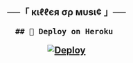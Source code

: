 <h2 align="center">
    ──「 кιℓℓєя σρ мυѕι¢ 」──

    ## 🚀 Deploy on Heroku 
[![Deploy](https://www.herokucdn.com/deploy/button.svg)](https://dashboard.heroku.com/new?template=https://github.com/Patel070707/SITARAXMUSICAMIT)
